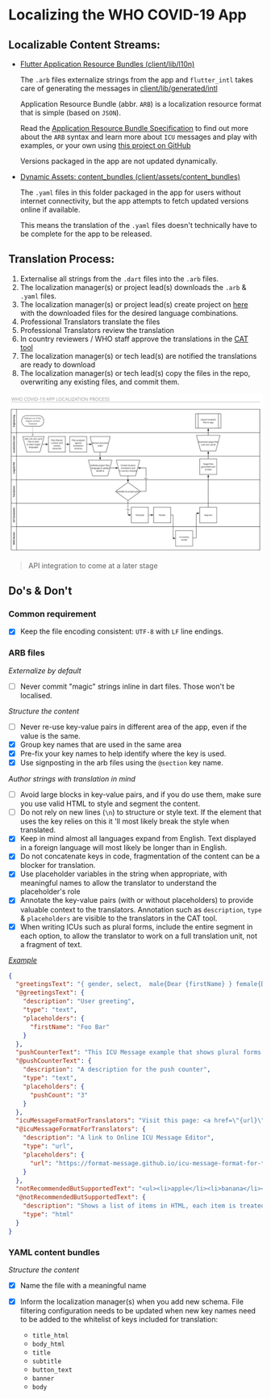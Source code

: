 # Localizing the WHO COVID-19 App

## Localizable Content Streams:

- [Flutter Application Resource Bundles (client/lib/l10n)](../../client/lib/l10n)

  The `.arb` files externalize strings from the app and `flutter_intl` takes care of generating the messages in
  [client/lib/generated/intl](../../client/lib/generated/intl)

  Application Resource Bundle (abbr. `ARB`) is a localization resource format that is simple (based on `JSON`).

  Read the [Application Resource Bundle Specification](https://github.com/google/app-resource-bundle/wiki/ApplicationResourceBundleSpecification)
  to find out more about the `ARB` syntax and learn more about `ICU` messages and play with examples,
  or your own using [this project on GitHub](https://format-message.github.io/icu-message-format-for-translators/)

  Versions packaged in the app are not updated dynamically.

- [Dynamic Assets: content_bundles (client/assets/content_bundles)](../client/assets/content_bundles)

  The `.yaml` files in this folder packaged in the app for users without internet connectivity, but the app
  attempts to fetch updated versions online if available.

  This means the translation of the `.yaml` files doesn't technically have to be complete for the app to be released.

## Translation Process:

1. Externalise all strings from the `.dart` files into the `.arb` files.
2. The localization manager(s) or project lead(s) downloads the `.arb` & `.yaml` files.
3. The localization manager(s) or project lead(s) create project on [here](https://ease.lingo24.com) with the downloaded files for the desired language combinations.
4. Professional Translators translate the files
5. Professional Translators review the translation
6. In country reviewers / WHO staff approve the translations in the [CAT tool](https://coach.lingo24.com)
7. The localization manager(s) or tech lead(s) are notified the translations are ready to download
8. The localization manager(s) or tech lead(s) copy the files in the repo, overwriting any existing files, and commit
   them.

![_Process Diagram_](localization/diagram.svg)

> API integration to come at a later stage

## Do's & Don't

### Common requirement

- [x] Keep the file encoding consistent: `UTF-8` with `LF` line endings.

### ARB files

_Externalize by default_

- [ ] Never commit "magic" strings inline in dart files. Those won't be localised.

_Structure the content_

- [ ] Never re-use key-value pairs in different area of the app, even if the value is the same.
- [x] Group key names that are used in the same area
- [x] Pre-fix your key names to help identify where the key is used.
- [x] Use signposting in the arb files using the `@section` key name.

_Author strings with translation in mind_

- [ ] Avoid large blocks in key-value pairs, and if you do use them, make sure you use valid HTML to style and
      segment the content.
- [ ] Do not rely on new lines (`\n`) to structure or style text. If the element that uses the key relies on this it
      'll most likely break the style when translated.
- [x] Keep in mind almost all languages expand from English. Text displayed in a foreign language will
      most likely be longer than in English.
- [x] Do not concatenate keys in code, fragmentation of the content can be a blocker for translation.
- [x] Use placeholder variables in the string when appropriate, with meaningful names to allow the translator to
      understand the placeholder's role
- [x] Annotate the key-value pairs (with or without placeholders) to provide valuable context to the translators.
      Annotation such as `description`, `type` & `placeholders` are visible to the translators in the CAT tool.
- [x] When writing ICUs such as plural forms, include the entire segment in each option, to allow the translator to
      work on a full translation unit, not a fragment of text.

[_Example_](localization/example.arb)

```json
{
  "greetingsText": "{ gender, select,  male{Dear {firstName} } female{Dear {firstName} } other{Dear {firstName} } }, this is an ICU Message example that shows gender forms.",
  "@greetingsText": {
    "description": "User greeting",
    "type": "text",
    "placeholders": {
      "firstName": "Foo Bar"
    }
  },
  "pushCounterText": "This ICU Message example that shows plural forms. {count, plural, =0{You have never pushed the button} =1{You have pushed the button once} other{You have pushed the button {pushCount} times in a row} }",
  "@pushCounterText": {
    "description": "A description for the push counter",
    "type": "text",
    "placeholders": {
      "pushCount": "3"
    }
  },
  "icuMessageFormatForTranslators": "Visit this page: <a href=\"{url}\">Online ICU Message Editor</a> to learn how to write ICU Messages with confidence.",
  "@icuMessageFormatForTranslators": {
    "description": "A link to Online ICU Message Editor",
    "type": "url",
    "placeholders": {
      "url": "https://format-message.github.io/icu-message-format-for-translators/"
    }
  },
  "notRecommendedButSupportedText": "<ul><li>apple</li><li>banana</li><li>kiwi</li></ul>",
  "@notRecommendedButSupportedText": {
    "description": "Shows a list of items in HTML, each item is treated as a segment in the CAT tool",
    "type": "html"
  }
}
```

### YAML content bundles

_Structure the content_

- [x] Name the file with a meaningful name
- [x] Inform the localization manager(s) when you add new schema. File filtering configuration needs to be
      updated when new key names need to be added to the whitelist of keys included for translation:

  - `title_html`
  - `body_html`
  - `title`
  - `subtitle`
  - `button_text`
  - `banner`
  - `body`
